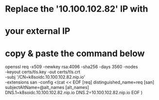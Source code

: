 # Replace the '10.100.102.82' IP with 
# your external IP
# copy & paste the command below

openssl req -x509 -newkey rsa:4096 -sha256 -days 3560 -nodes \
  -keyout certs/tls.key -out certs/tls.crt \
  -subj '/CN=k8soidc.10.100.102.82.nip.io' \
  -extensions san -config <(cat << EOF
[req]
distinguished_name=req
[san]
subjectAltName=@alt_names
[alt_names]
DNS.1=k8soidc.10.100.102.82.nip.io
DNS.2=10.100.102.82.nip.io
EOF
)
